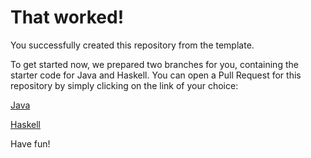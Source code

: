 # That worked!

You successfully created this repository from the template.

To get started now, we prepared two branches for you, containing the starter code for Java and Haskell.
You can open a Pull Request for this repository by simply clicking on the link of your choice:

[Java](https://github.com/veropossumus/compiler-design-course/compare/main...starter/java)

[Haskell](https://github.com/veropossumus/compiler-design-course/compare/main...starter/haskell)

Have fun!
